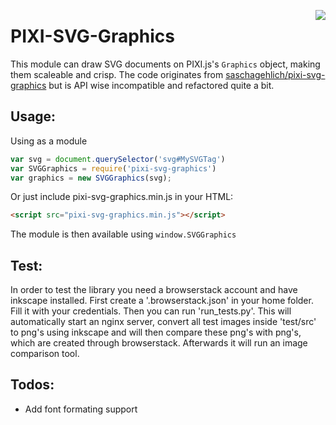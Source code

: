 <a href="https://travis-ci.org/GreyRook/pixi-svg-graphics"><img src="https://travis-ci.org/GreyRook/pixi-svg-graphics.svg?branch=master" align=right></a>

PIXI-SVG-Graphics
====================

This module can draw SVG documents on PIXI.js's `Graphics` object, making them scaleable and crisp.  The code originates from [saschagehlich/pixi-svg-graphics](https://github.com/saschagehlich/pixi-svg-graphics) but is API wise incompatible and refactored quite a bit.

Usage:
------

Using as a module

```js
var svg = document.querySelector('svg#MySVGTag')
var SVGGraphics = require('pixi-svg-graphics')
var graphics = new SVGGraphics(svg);
```

Or just include pixi-svg-graphics.min.js in your HTML:

```html
<script src="pixi-svg-graphics.min.js"></script>
```

The module is then available using `window.SVGGraphics`

Test:
-----

In order to test the library you need a browserstack account and have inkscape
installed.  First create a '.browserstack.json' in your home folder. Fill it
with your credentials.  Then you can run 'run_tests.py'. This will automatically
start an nginx server, convert all test images inside 'test/src' to png's using
inkscape and will then compare these png's with png's, which are created
through browserstack. Afterwards it will run an image comparison tool.


Todos:
------

* Add font formating support
